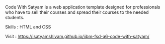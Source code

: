 Code With Satyam is a web application template designed for professionals who have to sell their courses and spread their courses to the needed students.

Skills : HTML and CSS

Visit : https://isatyamshivam.github.io/iibm-fsd-a6-code-with-satyam/
